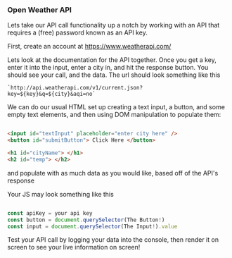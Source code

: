 ### Open Weather API

Lets take our API call functionality up a notch by working with an API that requires a (free) password known as an API key.

First, create an account at https://www.weatherapi.com/

Lets look at the documentation for the API together. Once you get a key, enter it into the input, enter a city in, and hit the response button. You should see your call, and the data. The url should look something like this

```
`http://api.weatherapi.com/v1/current.json?key=${key}&q=${city}&aqi=no`
```


We can do our usual HTML set up creating a text input, a button, and some empty text elements, and then using DOM manipulation to populate them:

```html

<input id="textInput" placeholder="enter city here" />
<button id="submitButton"> Click Here </button>

<h1 id="cityName"> </h1>
<h2 id="temp"> </h2>

```

and populate with as much data as you would like, based off of the API's response


Your JS may look something like this

```js

const apiKey = your api key
const button = document.querySelector(The Button!)
const input = document.querySelector(The Input!).value
```

Test your API call by logging your data into the console, then render it on screen to see your live information on screen!
